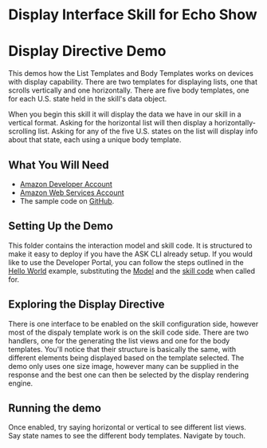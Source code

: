 # Display Interface Skill for Echo Show

# Display Directive Demo
This demos how the List Templates and Body Templates works on devices with display capability. There are two templates for displaying lists, one that scrolls vertically and one horizontally. There are five body templates, one for each U.S. state held in the skill's data object.  

When you begin this skill it will display the data we have in our skill in a vertical format. Asking for the horizontal list will then display a horizontally-scrolling list. Asking for any of the five U.S. states on the list will display info about that state, each using a unique body template.

## What You Will Need
*  [Amazon Developer Account](http://developer.amazon.com/alexa)
*  [Amazon Web Services Account](http://aws.amazon.com/)
*  The sample code on [GitHub](https://github.com/alexa/alexa-cookbook/tree/master/feature-demos/skill-demo-display-directive).

## Setting Up the Demo
This folder contains the interaction model and skill code.  It is structured to make it easy to deploy if you have the ASK CLI already setup.  If you would like to use the Developer Portal, you can follow the steps outlined in the [Hello World](https://github.com/alexa/skill-sample-nodejs-hello-world) example, substituting the [Model](./models/en-US.json) and the [skill code](./lambda/custom/index.js) when called for.

## Exploring the Display Directive

There is one interface to be enabled on the skill configuration side, however most of the dispaly template work is on the skill code side.  There are two handlers, one for the generating the list views and one for the body templates.  You'll notice that their structure is basically the same, with different elements being displayed based on the template selected.  The demo only uses one size image, however many can be supplied in the response and the best one can then be selected by the display rendering engine.

## Running the demo

Once enabled, try saying horizontal or vertical to see different list views.  Say state names to see the different body templates.  Navigate by touch.
